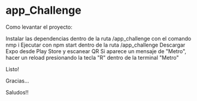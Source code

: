 # app_Challenge

Como levantar el proyecto:

Instalar las dependencias dentro de la ruta /app_challenge con el comando nmp i
Ejecutar con npm start dentro de la ruta /app_challenge
Descargar Expo desde Play Store y escanear QR
Si aparece un mensaje de "Metro", hacer un reload presionando la tecla "R" dentro de la terminal "Metro"

Listo!

Gracias...

Saludos!!
